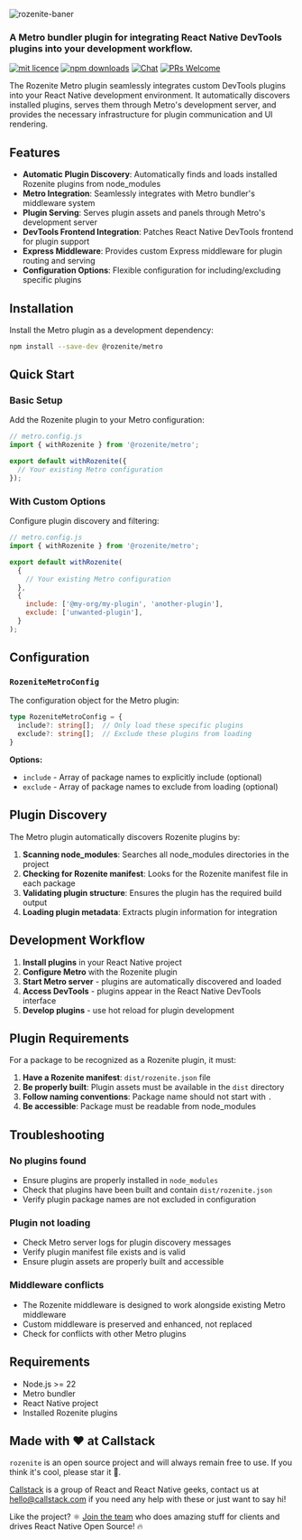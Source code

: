 ![rozenite-baner](https://github.com/user-attachments/assets/6d21839f-e624-4d8b-85a2-5f7ef1600b28)

### A Metro bundler plugin for integrating React Native DevTools plugins into your development workflow.

[![mit licence][license-badge]][license] [![npm downloads][npm-downloads-badge]][npm-downloads] [![Chat][chat-badge]][chat] [![PRs Welcome][prs-welcome-badge]][prs-welcome]

The Rozenite Metro plugin seamlessly integrates custom DevTools plugins into your React Native development environment. It automatically discovers installed plugins, serves them through Metro's development server, and provides the necessary infrastructure for plugin communication and UI rendering.

## Features

- **Automatic Plugin Discovery**: Automatically finds and loads installed Rozenite plugins from node_modules
- **Metro Integration**: Seamlessly integrates with Metro bundler's middleware system
- **Plugin Serving**: Serves plugin assets and panels through Metro's development server
- **DevTools Frontend Integration**: Patches React Native DevTools frontend for plugin support
- **Express Middleware**: Provides custom Express middleware for plugin routing and serving
- **Configuration Options**: Flexible configuration for including/excluding specific plugins

## Installation

Install the Metro plugin as a development dependency:

```bash
npm install --save-dev @rozenite/metro
```

## Quick Start

### Basic Setup

Add the Rozenite plugin to your Metro configuration:

```javascript
// metro.config.js
import { withRozenite } from '@rozenite/metro';

export default withRozenite({
  // Your existing Metro configuration
});
```

### With Custom Options

Configure plugin discovery and filtering:

```javascript
// metro.config.js
import { withRozenite } from '@rozenite/metro';

export default withRozenite(
  {
    // Your existing Metro configuration
  },
  {
    include: ['@my-org/my-plugin', 'another-plugin'],
    exclude: ['unwanted-plugin'],
  }
);
```

## Configuration

### `RozeniteMetroConfig`

The configuration object for the Metro plugin:

```typescript
type RozeniteMetroConfig = {
  include?: string[];  // Only load these specific plugins
  exclude?: string[];  // Exclude these plugins from loading
}
```

**Options:**
- `include` - Array of package names to explicitly include (optional)
- `exclude` - Array of package names to exclude from loading (optional)

## Plugin Discovery

The Metro plugin automatically discovers Rozenite plugins by:

1. **Scanning node_modules**: Searches all node_modules directories in the project
2. **Checking for Rozenite manifest**: Looks for the Rozenite manifest file in each package
3. **Validating plugin structure**: Ensures the plugin has the required build output
4. **Loading plugin metadata**: Extracts plugin information for integration

## Development Workflow

1. **Install plugins** in your React Native project
2. **Configure Metro** with the Rozenite plugin
3. **Start Metro server** - plugins are automatically discovered and loaded
4. **Access DevTools** - plugins appear in the React Native DevTools interface
5. **Develop plugins** - use hot reload for plugin development

## Plugin Requirements

For a package to be recognized as a Rozenite plugin, it must:

1. **Have a Rozenite manifest**: `dist/rozenite.json` file
2. **Be properly built**: Plugin assets must be available in the `dist` directory
3. **Follow naming conventions**: Package name should not start with `.`
4. **Be accessible**: Package must be readable from node_modules

## Troubleshooting

### No plugins found

- Ensure plugins are properly installed in `node_modules`
- Check that plugins have been built and contain `dist/rozenite.json`
- Verify plugin package names are not excluded in configuration

### Plugin not loading

- Check Metro server logs for plugin discovery messages
- Verify plugin manifest file exists and is valid
- Ensure plugin assets are properly built and accessible

### Middleware conflicts

- The Rozenite middleware is designed to work alongside existing Metro middleware
- Custom middleware is preserved and enhanced, not replaced
- Check for conflicts with other Metro plugins

## Requirements

- Node.js >= 22
- Metro bundler
- React Native project
- Installed Rozenite plugins

## Made with ❤️ at Callstack

`rozenite` is an open source project and will always remain free to use. If you think it's cool, please star it 🌟.

[Callstack][callstack-readme-with-love] is a group of React and React Native geeks, contact us at [hello@callstack.com](mailto:hello@callstack.com) if you need any help with these or just want to say hi!

Like the project? ⚛️ [Join the team](https://callstack.com/careers/?utm_campaign=Senior_RN&utm_source=github&utm_medium=readme) who does amazing stuff for clients and drives React Native Open Source! 🔥

[callstack-readme-with-love]: https://callstack.com/?utm_source=github.com&utm_medium=referral&utm_campaign=rozenite&utm_term=readme-with-love
[license-badge]: https://img.shields.io/npm/l/rozenite?style=for-the-badge
[license]: https://github.com/callstackincubator/rozenite/blob/main/LICENSE
[npm-downloads-badge]: https://img.shields.io/npm/dm/rozenite?style=for-the-badge
[npm-downloads]: https://www.npmjs.com/package/@rozenite/metro
[prs-welcome-badge]: https://img.shields.io/badge/PRs-welcome-brightgreen.svg?style=for-the-badge
[prs-welcome]: https://github.com/callstackincubator/rozenite/blob/main/CONTRIBUTING.md
[chat-badge]: https://img.shields.io/discord/426714625279524876.svg?style=for-the-badge
[chat]: https://discord.gg/Q4yr2rTWYF 